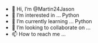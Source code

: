 - 👋 Hi, I’m @Martin24Jason
- 👀 I’m interested in ... Python
- 🌱 I’m currently learning ... Python
- 💞️ I’m looking to collaborate on ...
- 📫 How to reach me ...

<!---
Martin24Jason/Martin24Jason is a ✨ special ✨ repository because its `README.md` (this file) appears on your GitHub profile.
You can click the Preview link to take a look at your changes.
--->
